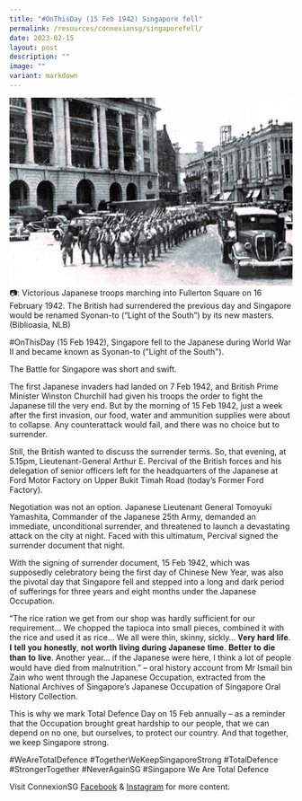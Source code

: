 ```yaml
---
title: "#OnThisDay (15 Feb 1942) Singapore fell"
permalink: /resources/connexionsg/singaporefell/
date: 2023-02-15
layout: post
description: ""
image: ""
variant: markdown
---
```

![](/images/connexionsg/2023/15%20feb%201942%20td.jpg)
📷: Victorious Japanese troops marching into Fullerton Square on 16 February 1942. The British had surrendered the previous day and Singapore would be renamed Syonan-to (“Light of the South”) by its new masters. (Biblioasia, NLB)

#OnThisDay (15 Feb 1942), Singapore fell to the Japanese during World War II and became known as Syonan-to ("Light of the South").

The Battle for Singapore was short and swift.

The first Japanese invaders had landed on 7 Feb 1942, and British Prime Minister Winston Churchill had given his troops the order to fight the Japanese till the very end. But by the morning of 15 Feb 1942, just a week after the first invasion, our food, water and ammunition supplies were about to collapse. Any counterattack would fail, and there was no choice but to surrender.

Still, the British wanted to discuss the surrender terms. So, that evening, at 5.15pm, Lieutenant-General Arthur E. Percival of the British forces and his delegation of senior officers left for the headquarters of the Japanese at Ford Motor Factory on Upper Bukit Timah Road (today’s Former Ford Factory).

Negotiation was not an option. Japanese Lieutenant General Tomoyuki Yamashita, Commander of the Japanese 25th Army, demanded an immediate, unconditional surrender, and threatened to launch a devastating attack on the city at night. Faced with this ultimatum, Percival signed the surrender document that night.

With the signing of surrender document, 15 Feb 1942, which was supposedly celebratory being the first day of Chinese New Year, was also the pivotal day that Singapore fell and stepped into a long and dark period of sufferings for three years and eight months under the Japanese Occupation.

“The rice ration we get from our shop was hardly sufficient for our requirement… We chopped the tapioca into small pieces, combined it with the rice and used it as rice… We all were thin, skinny, sickly… 𝐕𝐞𝐫𝐲 𝐡𝐚𝐫𝐝 𝐥𝐢𝐟𝐞. 𝐈 𝐭𝐞𝐥𝐥 𝐲𝐨𝐮 𝐡𝐨𝐧𝐞𝐬𝐭𝐥𝐲, 𝐧𝐨𝐭 𝐰𝐨𝐫𝐭𝐡 𝐥𝐢𝐯𝐢𝐧𝐠 𝐝𝐮𝐫𝐢𝐧𝐠 𝐉𝐚𝐩𝐚𝐧𝐞𝐬𝐞 𝐭𝐢𝐦𝐞. 𝐁𝐞𝐭𝐭𝐞𝐫 𝐭𝐨 𝐝𝐢𝐞 𝐭𝐡𝐚𝐧 𝐭𝐨 𝐥𝐢𝐯𝐞. Another year… if the Japanese were here, I think a lot of people would have died from malnutrition.” – oral history account from Mr Ismail bin Zain who went through the Japanese Occupation, extracted from the National Archives of Singapore’s Japanese Occupation of Singapore Oral History Collection.

This is why we mark Total Defence Day on 15 Feb annually – as a reminder that the Occupation brought great hardship to our people, that we can depend on no one, but ourselves, to protect our country. And that together, we keep Singapore strong.

#WeAreTotalDefence #TogetherWeKeepSingaporeStrong #TotalDefence #StrongerTogether #NeverAgainSG #Singapore We Are Total Defence



Visit ConnexionSG [Facebook](https://www.facebook.com/ConnexionSG) & [Instagram](https://www.instagram.com/connexionsg/) for more content.